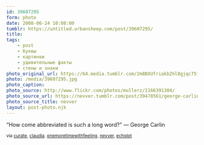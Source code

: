 ```yaml
---
id: 39607295
form: photo
date: 2008-06-24 10:08:00
tumblr: https://untitled.urbansheep.com/post/39607295/
title:
tags:
    - post
    - буквы
    - картинки
    - удивительные факты
    - стены и знаки
photo_original_url: https://64.media.tumblr.com/2m8BXUfriakb2hl8gjqc75f7_500.jpg
photo: /media/39607295.jpg
photo_caption: 
photo_source: http://www.flickr.com/photos/mullerz/2166391304/
photo_source_url: https://nevver.tumblr.com/post/39478561/george-carlin
photo_source_title: nevver
layout: post-photo.njk
---
```


<p>“How come abbreviated is such a long word?” — George Carlin</p>

<p><small>via <a href="http://curate.tumblr.com/post/39533246/claudia-onemoretimewithfeeling-via-echolot-via">curate</a>, <a href="http://claudiacatalina.com/post/39518872/onemoretimewithfeeling-george-carlin-via">claudia</a>. <a href="http://onemoretimewithfeeling.tumblr.com/post/39505282/george-carlin-via-echolot-via-nevver-r-i-p">onemoretimewithfeeling</a>, <a href="http://nevver.tumblr.com/post/39478561/george-carlin">nevver</a>, <a href="http://echolot.tumblr.com/post/39487993/nevver-george-carlin">echolot</a></small></p>
